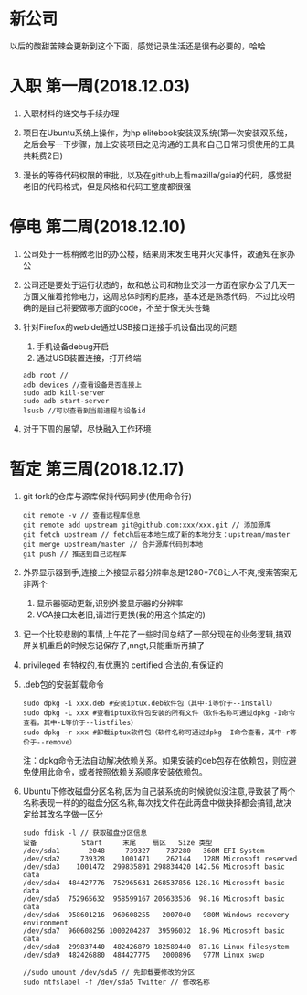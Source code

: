 # 新公司
以后的酸甜苦辣会更新到这个下面，感觉记录生活还是很有必要的，哈哈

# 入职 第一周(2018.12.03)

1. 入职材料的递交与手续办理

2. 项目在Ubuntu系统上操作，为hp elitebook安装双系统(第一次安装双系统，之后会写一下步骤，加上安装项目之见沟通的工具和自己日常习惯使用的工具共耗费2日)
3. 漫长的等待代码权限的审批，以及在github上看mazilla/gaia的代码，感觉挺老旧的代码格式，但是风格和代码工整度都很强

# 停电 第二周(2018.12.10)

1. 公司处于一栋稍微老旧的办公楼，结果周末发生电井火灾事件，故通知在家办公

2. 公司还是要处于运行状态的，故和总公司和物业交涉一方面在家办公了几天一方面又催着抢修电力，这周总体时闲的屁疼，基本还是熟悉代码，不过比较明确的是自己将要做哪方面的code，不至于像无头苍蝇

3. 针对Firefox的webide通过USB接口连接手机设备出现的问题

   1. 手机设备debug开启
   2. 通过USB装置连接，打开终端 

   ```shell
   adb root //
   adb devices //查看设备是否连接上
   sudo adb kill-server
   sudo adb start-server
   lsusb //可以查看到当前进程与设备id
   ```

4. 对于下周的展望，尽快融入工作环境

# 暂定 第三周(2018.12.17)

1. git fork的仓库与源库保持代码同步(使用命令行)

   ``` shell
   git remote -v // 查看远程库信息
   git remote add upstream git@github.com:xxx/xxx.git // 添加源库
   git fetch upstream // fetch后在本地生成了新的本地分支：upstream/master
   git merge upstream/master // 合并源库代码到本地
   git push // 推送到自己远程库
   ```

2. 外界显示器到手,连接上外接显示器分辨率总是1280*768让人不爽,搜索答案无非两个
   1. 显示器驱动更新,识别外接显示器的分辨率
   2. VGA接口太老旧,请进行更换(我的用这个搞定的)

3. 记一个比较悲剧的事情,上午花了一些时间总结了一部分现在的业务逻辑,搞双屏关机重启的时候忘记保存了,nngt,只能重新再搞了

4. privileged  有特权的,有优惠的  certified 合法的,有保证的

5. .deb包的安装卸载命令 

   ```shell
   sudo dpkg -i xxx.deb #安装iptux.deb软件包（其中-i等价于--install）
   sudo dpkg -L xxx #查看iptux软件包安装的所有文件（软件名称可通过dpkg -I命令查看，其中-L等价于--listfiles）
   sudo dpkg -r xxx #卸载iptux软件包（软件名称可通过dpkg -I命令查看，其中-r等价于--remove）
   ```

   注：dpkg命令无法自动解决依赖关系。如果安装的deb包存在依赖包，则应避免使用此命令，或者按照依赖关系顺序安装依赖包。

6. Ubuntu下修改磁盘分区名称,因为自己装系统的时候貌似没注意,导致装了两个名称表现一样的的磁盘分区名称,每次找文件在此两盘中做抉择都会搞错,故决定给其改名字做一区分

   ``` shell
   sudo fdisk -l // 获取磁盘分区信息
   设备           Start     末尾    扇区   Size 类型
   /dev/sda1       2048     739327    737280   360M EFI System
   /dev/sda2     739328    1001471    262144   128M Microsoft reserved
   /dev/sda3    1001472  299835891 298834420 142.5G Microsoft basic data
   /dev/sda4  484427776  752965631 268537856 128.1G Microsoft basic data
   /dev/sda5  752965632  958599167 205633536  98.1G Microsoft basic data
   /dev/sda6  958601216  960608255   2007040   980M Windows recovery environment
   /dev/sda7  960608256 1000204287  39596032  18.9G Microsoft basic data
   /dev/sda8  299837440  482426879 182589440  87.1G Linux filesystem
   /dev/sda9  482426880  484427775   2000896   977M Linux swap
   
   //sudo umount /dev/sda5 // 先卸载要修改的分区
   sudo ntfslabel -f /dev/sda5 Twitter // 修改名称
   ```




